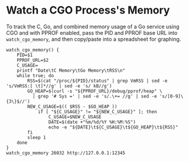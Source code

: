 Watch a CGO Process's Memory
============================

To track the C, Go, and combined memory usage of a Go service using CGO and with PPROF enabled, 
pass the PID and PPROF base URL into `watch_cgo_memory`, and then copy/paste into a spreadsheet
for graphing.

    watch_cgo_memory() {
        PID=$1
        PPROF_URL=$2
        C_USAGE=
        printf "Date\tC Memory\tGo Memory\tRSS\n"
        while true; do
            RSS=$(cat "/proc/${PID}/status" | grep VmRSS | sed -e 's/VmRSS:[ \t]*//g' | sed -e 's/ kB//g')
            GO_HEAP=$(curl -s "${PPROF_URL}/debug/pprof/heap" \
              | grep '# Sys =' | sed -e 's/.\+= //g' | sed -e 's/[0-9]\{3\}$//')
            NEW_C_USAGE=$(( $RSS - $GO_HEAP ))
                if [ "${C_USAGE}" != "${NEW_C_USAGE}" ]; then
                    C_USAGE=$NEW_C_USAGE
                    DATE=$(date +"%m/%d/%Y %H:%M:%S")
                    echo -e "${DATE}\t${C_USAGE}\t${GO_HEAP}\t${RSS}"
            fi
            sleep 1
        done
    }
    watch_cgo_memory 26032 http://127.0.0.1:12345


